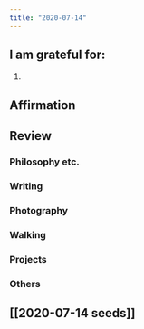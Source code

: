 ```yaml
---
title: "2020-07-14"
---
```

## I am grateful for:
1. 

## Affirmation

## Review
### Philosophy etc.

### Writing

### Photography

### Walking

### Projects

### Others

## [[2020-07-14 seeds]]
